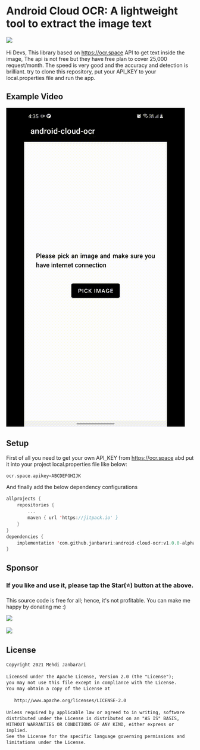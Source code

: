 # Android Cloud OCR: A lightweight tool to extract the image text
[![](https://jitpack.io/v/janbarari/android-cloud-ocr.svg)](https://jitpack.io/#janbarari/android-cloud-ocr)

Hi Devs,
This library based on https://ocr.space API to get text inside the image, 
The api is not free but they have free plan to cover 25,000 request/month. 
The speed is very good and the accuracy and detection is brilliant.
try to clone this repository, put your API_KEY to your local.properties file 
and run the app.

## Example Video
![](sample.gif)

## Setup
First of all you need to get your own API_KEY from https://ocr.space abd put it into your project local.properties file like below:
```groovy
ocr.space.apikey=ABCDEFGHIJK
```
And finally add the below dependency configurations
```kotlin
allprojects {
    repositories {
        ...
        maven { url 'https://jitpack.io' }
    }
}
dependencies {
    implementation 'com.github.janbarari:android-cloud-ocr:v1.0.0-alpha'
}
```

## Sponsor
  ### If you like and use it, please tap the Star(⭐️) button at the above.  
  This source code is free for all; hence, it's not profitable. You can make me happy by donating me :)
  
  [![](https://img.shields.io/badge/Dogecoin-Click%20to%20see%20the%20address%20or%20scan%20the%20QR%20code-yellow.svg?style=flat)](https://blockchair.com/dogecoin/address/DB87foUxetrQRpAbWkrhexZeVtnzwyqhSL)
  
  [![](https://img.shields.io/badge/Bitcoin-Click%20to%20see%20the%20address%20or%20scan%20the%20QR%20code-orange.svg?style=flat)](https://blockchair.com/bitcoin/address/bc1qj30t3hmw0gat3vmwye972ce4sfrc5r5mz0ctr6)
  
## License

    Copyright 2021 Mehdi Janbarari

    Licensed under the Apache License, Version 2.0 (the "License");
    you may not use this file except in compliance with the License.
    You may obtain a copy of the License at

       http://www.apache.org/licenses/LICENSE-2.0

    Unless required by applicable law or agreed to in writing, software
    distributed under the License is distributed on an "AS IS" BASIS,
    WITHOUT WARRANTIES OR CONDITIONS OF ANY KIND, either express or implied.
    See the License for the specific language governing permissions and
    limitations under the License.
